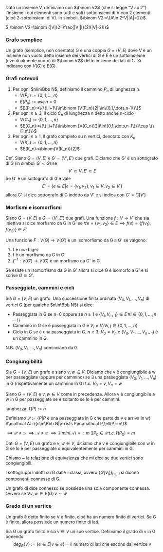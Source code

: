 Dato un insieme V, definiamo con $\binom V2$ (che si legge "V su 2") l'insieme i cui elementi sono tutti e soli i sottoinsiemi di V con 2 elementi (cioè 2-sottoinsiemi di V). In simboli, $\binom V2:=\{A\in 2^V||A|=2\}$.

$|\binom V2=\binom {|V|}2=\frac{|V||!}{2!(|V|-2)!}$

### Grafo semplice
Un grafo (semplice, non orientato) G è una coppia $G=(V,E)$ dove V è un insieme non vuoto detto insieme dei vertici di G e E è un sottoinsieme (eventualmente vuoto) di $\binom V2$ detto insieme dei lati di G.
Si indicano con $V(G)$ e $E(G)$.

### Grafi notevoli
1. Per ogni $n\in\Bbb N$, definiamo il cammino $P_n$ di lunghezza n. 
   - $V(P_n):=\{0,1,\dots,n\}$
   - $E(P_n):=\varnothing se\,n=0$
   - $E(P_n):=\{\{i,i+1\}\in\binom {V(P_n)}2|i\in\{0,1,\dots,n-1\}\}$
2. Per ogni $n\ge 3$, il ciclo $C_n$ di lunghezza n detto anche n-ciclo
   - $V(C_n):=\{0,1,\dots,n\}$
   - $E(C_n):=\{\{i,i+1\}\in\binom {V(C_n)}2|i\in\{0,1,\dots,n-1\}\}\cup \{\{1,n\}\}$
3. Per ogni $n\ge 1$, il grafo completo su n vertici, denotato con $K_n$
   - $V(K_n):=\{0,1,\dots,n\}$
   - $E(K_n):=\binom{V(K_n)}{2}$

Def.
Siano $G=(V,E)$ e $G'=(V',E')$ due grafi. Diciamo che G' è un sottografo di G (in simboli $G'<G$) se
$$V'\subset V,E'\subset E$$
Se G' è un sottografo di G e vale 
$$E'=\{e\in E|e=\{v_1,v_2\},v_1\in V,v_2\in V'\}$$
allora G' si dice sottografo di G indotto da V' e si indica con $G'=G[V']$

### Morfismi e isomorfismi
Siano $G=(V,E)$ e $G'=(V',E')$ due grafi.
Una funzione $f:V\to V'$ che sia iniettiva si dice morfismo da G in G' se $\forall e=\{v_1,v_2\}\in E\implies f(e)=\{f(v_1),f(v_2)\}\in E'$

Una funzione $F:V(G)\to V(G')$ è un isomorfismo da G a G' se valgono:
1. f è una bigez
2. f è un morfismo da G in G'
3. $f^{-1}:V(G')\to V(G)$ è un morfismo da G' in G

Se esiste un isomorfismo da G in G' allora si dice G è isomorfo a G' e si scrive $G\cong G'$. 

### Passeggiate, cammini e cicli

Sia $G=(V,E)$ un grafo. Una successione finita ordinata $(V_0,V_1,\dots,V_n)$ di vertici G (per qualche $n\in\Bbb N$) si dice:
- Passeggiata in G se n=0 oppure se $n\ge 1$ e $\{V_i,V_{i+1}\}\in E\,\forall i\in\{0,1,\dots,n-1\}$
- Cammino in G se è passeggiata in G e $V_i\ne V_j\,\forall i,j\in\{0,1,\dots,n\}$
- Ciclo in G se è una passeggiata in G, $n\ge 3$, $V_0=V_n$ e $(V_0,V_1,\dots,V_{n-1})$ è un cammino in G.

N.B. $(V_0,V_1,\dots,V_n)$ cominciano da 0.
### Congiungibilità
Sia $G=(V,E)$ un grafo e siano $v,w\in V$. Diciamo che v è congiungibile a w per passeggiate (oppure per cammino) se $\exists$ una passeggiata $(V_0,V_1,\dots,V_n)$ in G (rispettivamente un cammino in G) t.c. $V_0=v, V_n=w$

Siano $G=(V,E)$ e $v,w\in V$ come in precedenza. Allora v è congiungibile a w in G per passeggiate se e soltanto se lo è per cammini.

lunghezza: $\ell (P):=n$

Definiamo $\mathcal P:=\{P|P\text{ è una passeggiata in G che parte da v e arriva in w}\}$
$\mathcal A:=\{n\in\Bbb N|\exists P\in\mathcal P,\ell(P)=n\}$

$\implies \mathcal P\ne\varnothing$
$\implies \mathcal A\ne \varnothing$
$\implies \exists! min(\mathcal A)=:m$
$\exists P_0\in\mathcal P\,t.c.\,\ell(P_0)=m$

Dati $G=(V,E)$ un grafo e $v,w\in V$, diciamo che v è congiungibile con w in G se lo è per passeggiate o equivalentemente per cammini in G.

Chiamo ~ la relazione di equivalenza che mi dice se due vertici sono congiungibili.

I sottogruppi indotti su G dalle ~classi, ovvero $\{G[V_i]\}_{i\in I}$ si dicono componenti connesse di G.

Un grafo di dice connesso se possiede una sola componente connessa. Ovvero se $\forall v,w\in V(G)\,v \sim w$

### Grado di un vertice

Un grafo è detto finito se V è finito, cioè ha un numero finito di vertici. 
Se G è finito, allora possiede un numero finito di lati.

Sia G un grafo finito e sia $v\in V$ un suo vertice. Definiamo il grado di v in G ponendo
$$deg_G(V):=\{e\in E|v\in e\}=\text{il numero di lati che escono dal vertice v}$$
